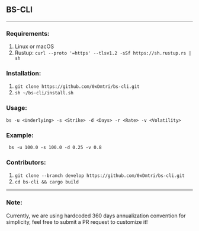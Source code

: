 ## BS-CLI
---


### Requirements:
1. Linux or macOS
2. Rustup: ```curl --proto '=https' --tlsv1.2 -sSf https://sh.rustup.rs | sh```


### Installation:
1. ```git clone https://github.com/0xDmtri/bs-cli.git```
2. ```sh ~/bs-cli/install.sh```


### Usage:
```bs -u <Underlying> -s <Strike> -d <Days> -r <Rate> -v <Volatility> ```


### Example:
``` bs -u 100.0 -s 100.0 -d 0.25 -v 0.8```


### Contributors:
1. ```git clone --branch develop https://github.com/0xDmtri/bs-cli.git```
2. ```cd bs-cli && cargo build```

---
### Note:
Currently, we are using hardcoded 360 days annualization convention for simplicity, feel free to submit a PR request to customize it!